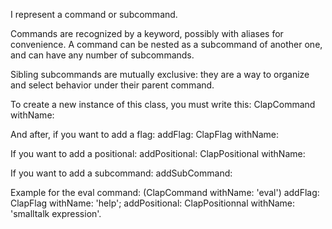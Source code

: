 I represent a command or subcommand.

Commands are recognized by a keyword, possibly with aliases for convenience.
A command can be nested as a subcommand of another one, and can have any number of subcommands.

Sibling subcommands are mutually exclusive: they are a way to organize and select behavior under their parent command.


To create a new instance of this class, you must write this:
	ClapCommand withName: <CommandName>
	
And after, if you want to add a flag:
	addFlag: ClapFlag withName: <FlagName>
	
If you want to add a positional:
	addPositional: ClapPositional withName: <PositionalName>
	
If you want to add a subcommand:
	addSubCommand: <subCommand>
	
Example for the eval command: 
	(ClapCommand withName: 'eval')
		addFlag: ClapFlag withName: 'help';
		addPositional: ClapPositionnal withName: 'smalltalk 		expression'.